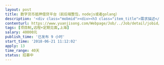 ```yaml
---                
layout: post       
title: 数字货币抵押借贷平台（前后端整包，nodejs或者golang）           
description: '<div class="mobmid"><div><h3 class="item_title">需求描述</h3><p>一、需求描述：<br/>开发语言：nodejs或者golang优先；java其次；php跟我们自己的技术配置不一致，勿报名。<br/>1。数字货币抵押借贷平台。<br/>做H5网站，不做app<br/>持币用户可以抵押自己的数字货币获取现金，而投资用户有数字货币抵押，可以在降低风险前提下获取较为丰厚的利率。<br/>1。主要流程：借款，投资，抵押，中介管理，个人认证等。<br/>具体原型设计参考如下链接（已经有UI）<br/>https://modao.cc/app/OQIK333JxNwZ26qFDgZKij0tEZEvu1K<br/>需要有一个系统管理员后台。<br/> <br/>二、合作方式：<br/>项目制，远程+见面，费用4w，时间30-45天，可谈。</p></div><!--info end--></div>'     
contenturl: https://www.yuanjisong.com/Webpage/Job/../Job/detail/jobid/101594      
tags: [项目制,远程+定期见面,上海]            
salary: 40000元          
publish_time: '已发布 9 小时'         
start_time: '2018-06-21 11:12:02'           
apply: 13                   
time_range: 40天              
status: 招募中                  
---                 
```


